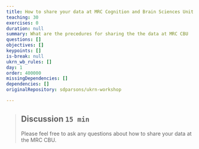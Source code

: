 ```yaml
---
title: How to share your data at MRC Cognition and Brain Sciences Unit (Roni Tibon)
teaching: 30
exercises: 0
duration: null
summary: What are the precedures for sharing the the data at MRC CBU
questions: []
objectives: []
keypoints: []
is-break: null
ukrn_wb_rules: []
day: 1
order: 400000
missingDependencies: []
dependencies: []
originalRepository: sdparsons/ukrn-workshop

---
```

> ## Discussion `15 min`
> Please feel free to ask any questions about how to share your data at the MRC CBU.